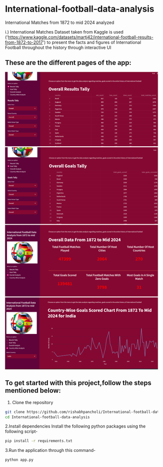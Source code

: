 
# International-football-data-analysis
 International Matches from 1872 to mid 2024 analyzed

i.) International Matches Dataset taken from Kaggle is used ('https://www.kaggle.com/datasets/martj42/international-football-results-from-1872-to-2017') to present the facts and figures of International Football throughout the history through interactive UI

## These are the different pages of the app:
![Screenshot 1](Football-Analysis-Page-1.png)
![Screenshot 2](Football-Analysis-Page-2.png)
![Screenshot 3](Football-Analysis-Page-3.png)
![Screenshot 4](Football-Analysis-Page-4.png)

## To get started with this project,follow the steps mentioned below:
1. Clone the repository
```bash
git clone https://github.com/rishabhpancholi/International-football-data-analysis.git
cd International-football-data-analysis
```

2.Install dependencies
Install the following python packages using the following script-

```bash
pip install -r requirements.txt
```

3.Run the application through this command-

```bash
python app.py
```
